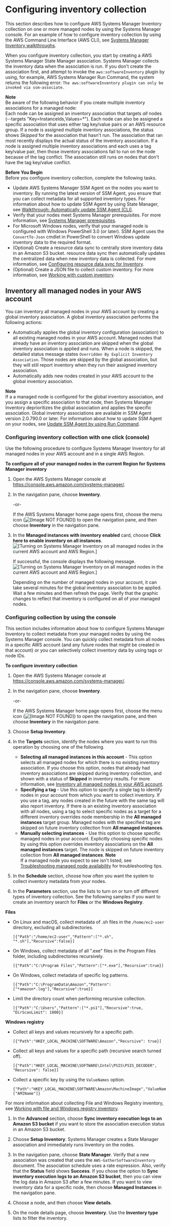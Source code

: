 # Configuring inventory collection<a name="sysman-inventory-configuring"></a>

This section describes how to configure AWS Systems Manager Inventory collection on one or more managed nodes by using the Systems Manager console\. For an example of how to configure inventory collection by using the AWS Command Line Interface \(AWS CLI\), see [Systems Manager Inventory walkthroughs](sysman-inventory-walk.md)\.

When you configure inventory collection, you start by creating a AWS Systems Manager State Manager association\. Systems Manager collects the inventory data when the association is run\. If you don't create the association first, and attempt to invoke the `aws:softwareInventory` plugin by using, for example, AWS Systems Manager Run Command, the system returns the following error: `The aws:softwareInventory plugin can only be invoked via ssm-associate.`

**Note**  
Be aware of the following behavior if you create multiple inventory associations for a managed node:  
Each node can be assigned an inventory association that targets *all* nodes \(\-\-targets "Key=InstanceIds,Values=\*"\)\.
Each node can also be assigned a specific association that uses either tag key/value pairs or an AWS resource group\.
If a node is assigned multiple inventory associations, the status shows *Skipped* for the association that hasn't run\. The association that ran most recently displays the actual status of the inventory association\.
If a node is assigned multiple inventory associations and each uses a tag key/value pair, then those inventory associations fail to run on the node because of the tag conflict\. The association still runs on nodes that don't have the tag key/value conflict\. 

**Before You Begin**  
Before you configure inventory collection, complete the following tasks\.
+ Update AWS Systems Manager SSM Agent on the nodes you want to inventory\. By running the latest version of SSM Agent, you ensure that you can collect metadata for all supported inventory types\. For information about how to update SSM Agent by using State Manager, see [Walkthrough: Automatically update SSM Agent \(CLI\)](sysman-state-cli.md)\.
+ Verify that your nodes meet Systems Manager prerequisites\. For more information, see [Systems Manager prerequisites](systems-manager-prereqs.md)\.
+ For Microsoft Windows nodes, verify that your managed node is configured with Windows PowerShell 3\.0 \(or later\)\. SSM Agent uses the `ConvertTo-Json` cmdlet in PowerShell to convert Windows update inventory data to the required format\.
+ \(Optional\) Create a resource data sync to centrally store inventory data in an Amazon S3 bucket\. resource data sync then automatically updates the centralized data when new inventory data is collected\. For more information, see [Configuring resource data sync for Inventory](sysman-inventory-datasync.md)\.
+ \(Optional\) Create a JSON file to collect custom inventory\. For more information, see [Working with custom inventory](sysman-inventory-custom.md)\.

## Inventory all managed nodes in your AWS account<a name="inventory-management-inventory-all"></a>

You can inventory all managed nodes in your AWS account by creating a global inventory association\. A global inventory association performs the following actions:
+ Automatically applies the global inventory configuration \(association\) to all existing managed nodes in your AWS account\. Managed nodes that already have an inventory association are skipped when the global inventory association is applied and runs\. When a node is skipped, the detailed status message states `Overridden By Explicit Inventory Association`\. Those nodes are skipped by the global association, but they will still report inventory when they run their assigned inventory association\.
+ Automatically adds new nodes created in your AWS account to the global inventory association\.

**Note**  
If a a managed node is configured for the global inventory association, and you assign a specific association to that node, then Systems Manager Inventory deprioritizes the global association and applies the specific association\.
Global inventory associations are available in SSM Agent version 2\.0\.790\.0 or later\. For information about how to update SSM Agent on your nodes, see [Update SSM Agent by using Run Command](rc-console.md#rc-console-agentexample)\.

### Configuring inventory collection with one click \(console\)<a name="sysman-inventory-config-collection-one-click"></a>

Use the following procedure to configure Systems Manager Inventory for all managed nodes in your AWS account and in a single AWS Region\. 

**To configure all of your managed nodes in the current Region for Systems Manager inventory**

1. Open the AWS Systems Manager console at [https://console\.aws\.amazon\.com/systems\-manager/](https://console.aws.amazon.com/systems-manager/)\.

1. In the navigation pane, choose **Inventory**\.

   \-or\-

   If the AWS Systems Manager home page opens first, choose the menu icon \(![\[Image NOT FOUND\]](http://docs.aws.amazon.com/systems-manager/latest/userguide/images/menu-icon-small.png)\) to open the navigation pane, and then choose **Inventory** in the navigation pane\.

1. In the **Managed instances with inventory enabled** card, choose **Click here to enable inventory on all instances**\.  
![\[Turning on Systems Manager Inventory on all managed nodes in the current AWS account and AWS Region.\]](http://docs.aws.amazon.com/systems-manager/latest/userguide/images/inventory-one-click-1.png)

   If successful, the console displays the following message\.  
![\[Turning on Systems Manager Inventory on all managed nodes in the current AWS account and AWS Region.\]](http://docs.aws.amazon.com/systems-manager/latest/userguide/images/inventory-one-click-2.png)

   Depending on the number of managed nodes in your account, it can take several minutes for the global inventory association to be applied\. Wait a few minutes and then refresh the page\. Verify that the graphic changes to reflect that inventory is configured on all of your managed nodes\.

### Configuring collection by using the console<a name="sysman-inventory-config-collection"></a>

This section includes information about how to configure Systems Manager Inventory to collect metadata from your managed nodes by using the Systems Manager console\. You can quickly collect metadata from all nodes in a specific AWS account \(and any future nodes that might be created in that account\) or you can selectively collect inventory data by using tags or node IDs\.

**To configure inventory collection**

1. Open the AWS Systems Manager console at [https://console\.aws\.amazon\.com/systems\-manager/](https://console.aws.amazon.com/systems-manager/)\.

1. In the navigation pane, choose **Inventory**\.

   \-or\-

   If the AWS Systems Manager home page opens first, choose the menu icon \(![\[Image NOT FOUND\]](http://docs.aws.amazon.com/systems-manager/latest/userguide/images/menu-icon-small.png)\) to open the navigation pane, and then choose **Inventory** in the navigation pane\.

1. Choose **Setup Inventory**\.

1. In the **Targets** section, identify the nodes where you want to run this operation by choosing one of the following\.
   + **Selecting all managed instances in this account** \- This option selects all managed nodes for which there is no existing inventory association\. If you choose this option, nodes that already had inventory associations are skipped during inventory collection, and shown with a status of **Skipped** in inventory results\. For more information, see [Inventory all managed nodes in your AWS account](#inventory-management-inventory-all)\. 
   + **Specifying a tag** \- Use this option to specify a single tag to identify nodes in your account from which you want to collect inventory\. If you use a tag, any nodes created in the future with the same tag will also report inventory\. If there is an existing inventory association with all nodes, using a tag to select specific nodes as a target for a different inventory overrides node membership in the **All managed instances** target group\. Managed nodes with the specified tag are skipped on future inventory collection from **All managed instances**\.
   + **Manually selecting instances** \- Use this option to choose specific managed nodes in your account\. Explicitly choosing specific nodes by using this option overrides inventory associations on the **All managed instances** target\. The node is skipped on future inventory collection from **All managed instances**\.
**Note**  
If a managed node you expect to see isn't listed, see [Troubleshooting managed node availability](troubleshooting-managed-instances.md) for troubleshooting tips\.

1. In the **Schedule** section, choose how often you want the system to collect inventory metadata from your nodes\.

1. In the **Parameters** section, use the lists to turn on or turn off different types of inventory collection\. See the following samples if you want to create an inventory search for **Files** or the **Windows Registry**\.

**Files**
   + On Linux and macOS, collect metadata of \.sh files in the `/home/ec2-user` directory, excluding all subdirectories\.

     ```
     [{"Path":"/home/ec2-user","Pattern":["*.sh", "*.sh"],"Recursive":false}]
     ```
   + On Windows, collect metadata of all "\.exe" files in the Program Files folder, including subdirectories recursively\.

     ```
     [{"Path":"C:\Program Files","Pattern":["*.exe"],"Recursive":true}]
     ```
   + On Windows, collect metadata of specific log patterns\.

     ```
     [{"Path":"C:\ProgramData\Amazon","Pattern":["*amazon*.log"],"Recursive":true}]
     ```
   + Limit the directory count when performing recursive collection\.

     ```
     [{"Path":"C:\Users","Pattern":["*.ps1"],"Recursive":true, "DirScanLimit": 1000}]
     ```

**Windows registry**
   + Collect all keys and values recursively for a specific path\.

     ```
     [{"Path":"HKEY_LOCAL_MACHINE\SOFTWARE\Amazon","Recursive": true}]
     ```
   + Collect all keys and values for a specific path \(recursive search turned off\)\.

     ```
     [{"Path":"HKEY_LOCAL_MACHINE\SOFTWARE\Intel\PSIS\PSIS_DECODER", "Recursive": false}]
     ```
   + Collect a specific key by using the `ValueNames` option\.

     ```
     {"Path":"HKEY_LOCAL_MACHINE\SOFTWARE\Amazon\MachineImage","ValueNames":["AMIName"]}
     ```

   For more information about collecting File and Windows Registry inventory, see [Working with file and Windows registry inventory](sysman-inventory-file-and-registry.md)\.

1. In the **Advanced** section, choose **Sync inventory execution logs to an Amazon S3 bucket** if you want to store the association execution status in an Amazon S3 bucket\.

1. Choose **Setup Inventory**\. Systems Manager creates a State Manager association and immediately runs Inventory on the nodes\.

1. In the navigation pane, choose **State Manager**\. Verify that a new association was created that uses the `AWS-GatherSoftwareInventory` document\. The association schedule uses a rate expression\. Also, verify that the **Status** field shows **Success**\. If you chose the option to **Sync inventory execution logs to an Amazon S3 bucket**, then you can view the log data in Amazon S3 after a few minutes\. If you want to view inventory data for a specific node, then choose **Managed Instances** in the navigation pane\. 

1. Choose a node, and then choose **View details**\.

1. On the node details page, choose **Inventory**\. Use the **Inventory type** lists to filter the inventory\.